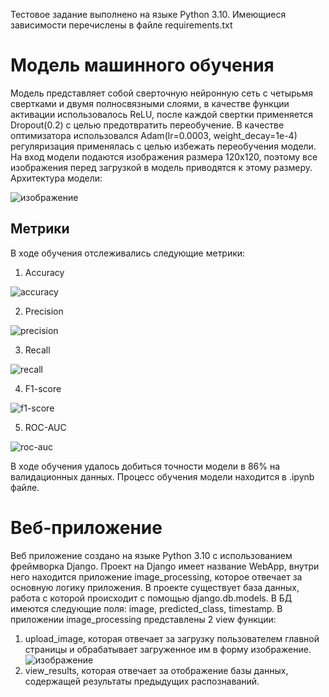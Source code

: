 Тестовое задание выполнено на языке Python 3.10. Имеющиеся зависимости перечислены в файле requirements.txt 
# Модель машинного обучения
Модель представляет собой сверточную нейронную сеть с четырьмя свертками и двумя полносвязными слоями, в качестве функции активации использовалось ReLU, после каждой свертки применяется Dropout(0.2) с целью предотвратить
переобучение. В качестве оптимизатора использовался Adam(lr=0.0003, weight_decay=1e-4) регуляризация применялась с целью избежать переобучения модели. На вход модели 
подаются изображения размера 120x120, поэтому все изображения перед загрузкой в модель приводятся к этому размеру.
Архитектура модели:

![изображение](https://github.com/SagatdinovEmil/XPage-Test/assets/37271603/93f68648-b40f-4239-93f0-7e187e67ed03)
## Метрики
В ходе обучения отслеживались следующие метрики:
1) Accuracy
   
![accuracy](https://github.com/SagatdinovEmil/XPage-Test/assets/37271603/a07fbf76-81e7-4cdf-a571-bb5269da17db)

2) Precision

![precision](https://github.com/SagatdinovEmil/XPage-Test/assets/37271603/71637474-91de-40a8-a18b-d1bf8be4745d)


3) Recall

![recall](https://github.com/SagatdinovEmil/XPage-Test/assets/37271603/fa691e31-20a9-4c7f-9ca4-d1861f2b3cfc)


4) F1-score

![f1-score](https://github.com/SagatdinovEmil/XPage-Test/assets/37271603/88ee18ac-5857-4b59-a34d-ca5bdead2757)


5) ROC-AUC

![roc-auc](https://github.com/SagatdinovEmil/XPage-Test/assets/37271603/ae761d81-2ec9-4b61-8f2a-67495bb3f729)

В ходе обучения удалось добиться точности модели в 86% на валидационных данных.
Процесс обучения модели находится в .ipynb файле.
# Веб-приложение
Веб приложение создано на языке Python 3.10 с использованием фреймворка Django.
Проект на Django имеет название WebApp, внутри него находится приложение image_processing, которое отвечает за основную логику приложения.
В проекте существует база данных, работа с которой происходит с помощью django.db.models. В БД имеются следующие поля: image, predicted_class, timestamp.
В приложении image_processing представлены 2 view функции: 
1) upload_image, которая отвечает за загрузку пользователем главной страницы и обрабатывает загруженное им в форму изображение.
   ![изображение](https://github.com/SagatdinovEmil/XPage-Test/assets/37271603/de0e16e7-8e6c-4638-a39d-98264785e633)
2) view_results, которая отвечает за отображение базы данных, содержащей результаты предыдущих распознаваний.
